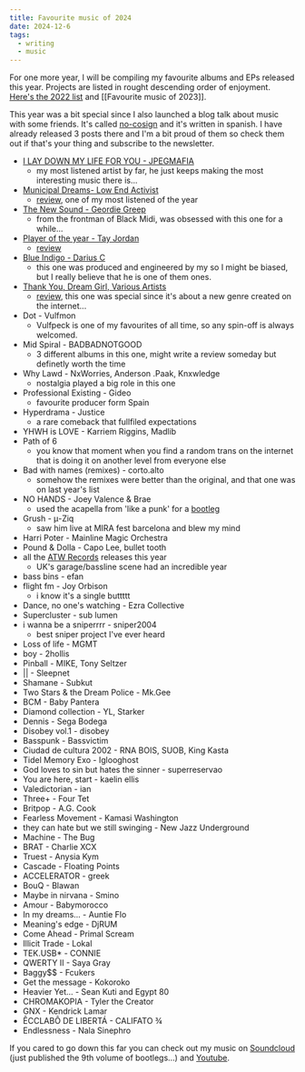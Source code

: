 ```yaml
---
title: Favourite music of 2024
date: 2024-12-6
tags: 
  - writing
  - music
---
```


For one more year, I will be compiling my favourite albums and EPs released this year. Projects are listed in rought descending order of enjoyment. [Here's the 2022 list](/data/2022.jpeg) and [[Favourite music of 2023]].

This year was a bit special since I also launched a blog talk about music with some friends. It's called [no-cosign](https://no-cosign.m19182.dev/) and it's written in spanish. I have already released 3 posts there and I'm a bit proud of them so check them out if that's your thing and subscribe to the newsletter.

- [I LAY DOWN MY LIFE FOR YOU - JPEGMAFIA](https://youtu.be/iStiV1eBiV8)
  - my most listened artist by far, he just keeps making the most interesting music there is...
- [Municipal Dreams- Low End Activist](https://lowendactivist.bandcamp.com/album/municipal-dreams)
  - [review](https://no-cosign.m19182.dev/low-end-activist-municipal-dreams/), one of my most listened of the year
- [The New Sound - Geordie Greep](https://youtu.be/A4EU_0vFzuU)
  - from the frontman of Black Midi, was obsessed with this one for a while...
- [Player of the year - Tay Jordan](https://open.spotify.com/album/0zwdMUp2ELrIMdmDGY9xj5)
  - [review](https://no-cosign.m19182.dev/tay-jordan-player-of-the-year/)
- [Blue Indigo - Darius C](https://open.spotify.com/album/2KPBMw16wZv7aGrZY1LKQ6?si=4HshgAY-QIaKiEpNBANLMQ)
  - this one was produced and engineered by my so I might be biased, but I really believe that he is one of them ones.
- [Thank You, Dream Girl, Various Artists](https://tabula-rasa-records.bandcamp.com/album/thank-you-dream-girl)
  - [review](https://no-cosign.m19182.dev/thank-you-dream-girl-2/), this one was special since it's about a new genre created on the internet...
- Dot - Vulfmon
  - Vulfpeck is one of my favourites of all time, so any spin-off is always welcomed.
- Mid Spiral - BADBADNOTGOOD
  - 3 different albums in this one, might write a review someday but definetly worth the time
- Why Lawd - NxWorries, Anderson .Paak, Knxwledge
  - nostalgia played a big role in this one  
- Professional Existing - Gideo
  - favourite producer form Spain
- Hyperdrama - Justice
  - a rare comeback that fullfiled expectations
- YHWH is LOVE - Karriem Riggins, Madlib
- Path of 6
  - you know that moment when you find a random trans on the internet that is doing it on another level from everyone else
- Bad with names (remixes) - corto.alto
  - somehow the remixes were better than the original, and that one was on last year's list
- NO HANDS - Joey Valence & Brae
  - used the acapella from 'like a punk' for a [bootleg](https://on.soundcloud.com/yyPtJwrnYHdWLr758)
- Grush - μ-Ziq
  - saw him live at MIRA fest barcelona and blew my mind
- Harri Poter - Mainline Magic Orchestra
- Pound & Dolla - Capo Lee, bullet tooth
- all the [ATW Records](https://atwrecords.bandcamp.com/) releases this year
  - UK's garage/bassline scene had an incredible year
- bass bins - efan
- flight fm - Joy Orbison
  - i know it's a single buttttt
- Dance, no one's watching - Ezra Collective
- Supercluster - sub lumen
- i wanna be a sniperrrr - sniper2004
  - best sniper project I've ever heard
- Loss of life - MGMT
- boy - 2hollis
- Pinball - MIKE, Tony Seltzer
- || - Sleepnet
- Shamane - Subkut
- Two Stars & the Dream Police - Mk.Gee
- BCM - Baby Pantera
- Diamond collection - YL, Starker
- Dennis - Sega Bodega
- Disobey vol.1 - disobey
- Basspunk - Bassvictim
- Ciudad de cultura 2002 - RNA BOIS, SUOB, King Kasta
- Tidel Memory Exo - Iglooghost
- God loves to sin but hates the sinner - superreservao
- You are here, start - kaelin ellis
- Valedictorian - ian
- Three+ - Four Tet
- Britpop - A.G. Cook
- Fearless Movement - Kamasi Washington
- they can hate but we still swinging - New Jazz Underground
- Machine - The Bug
- BRAT - Charlie XCX
- Truest - Anysia Kym
- Cascade - Floating Points
- ACCELERATOR - greek
- BouQ - Blawan
- Maybe in nirvana - Smino
- Amour - Babymorocco
- In my dreams... - Auntie Flo
- Meaning's edge - DjRUM
- Come Ahead - Primal Scream
- Illicit Trade - Lokal
- TEK.USB* - CONNIE
- QWERTY II - Saya Gray
- Baggy$$ - Fcukers
- Get the message - Kokoroko
- Heavier Yet... - Sean Kuti and Egypt 80
- CHROMAKOPIA - Tyler the Creator
- GNX - Kendrick Lamar
- ÊCCLABÔ DE LIBERTÁ - CALIFATO ¾
- Endlessness - Nala Sinephro

If you cared to go down this far you can check out my music on [Soundcloud](https://soundcloud.com/m19182) (just published the 9th volume of bootlegs...) and [Youtube](https://www.youtube.com/channel/UCEJKcBK7i88Iv3saZy2xuSg).
